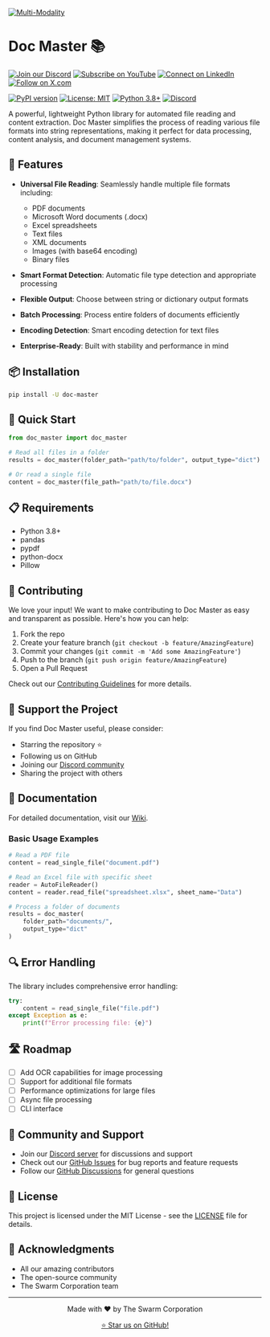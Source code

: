 [![Multi-Modality](agorabanner.png)](https://discord.com/servers/agora-999382051935506503)

# Doc Master 📚

[![Join our Discord](https://img.shields.io/badge/Discord-Join%20our%20server-5865F2?style=for-the-badge&logo=discord&logoColor=white)](https://discord.gg/agora-999382051935506503) [![Subscribe on YouTube](https://img.shields.io/badge/YouTube-Subscribe-red?style=for-the-badge&logo=youtube&logoColor=white)](https://www.youtube.com/@kyegomez3242) [![Connect on LinkedIn](https://img.shields.io/badge/LinkedIn-Connect-blue?style=for-the-badge&logo=linkedin&logoColor=white)](https://www.linkedin.com/in/kye-g-38759a207/) [![Follow on X.com](https://img.shields.io/badge/X.com-Follow-1DA1F2?style=for-the-badge&logo=x&logoColor=white)](https://x.com/kyegomezb)


[![PyPI version](https://badge.fury.io/py/doc-master.svg)](https://badge.fury.io/py/doc-master)
[![License: MIT](https://img.shields.io/badge/License-MIT-yellow.svg)](https://opensource.org/licenses/MIT)
[![Python 3.8+](https://img.shields.io/badge/python-3.8+-blue.svg)](https://www.python.org/downloads/)
[![Discord](https://img.shields.io/discord/999382051935506503?color=7289da&label=Discord&logo=discord&logoColor=white)](https://discord.gg/agora-999382051935506503)

A powerful, lightweight Python library for automated file reading and content extraction. Doc Master simplifies the process of reading various file formats into string representations, making it perfect for data processing, content analysis, and document management systems.

## 🚀 Features

- **Universal File Reading**: Seamlessly handle multiple file formats including:
  - PDF documents
  - Microsoft Word documents (.docx)
  - Excel spreadsheets
  - Text files
  - XML documents
  - Images (with base64 encoding)
  - Binary files

- **Smart Format Detection**: Automatic file type detection and appropriate processing
- **Flexible Output**: Choose between string or dictionary output formats
- **Batch Processing**: Process entire folders of documents efficiently
- **Encoding Detection**: Smart encoding detection for text files
- **Enterprise-Ready**: Built with stability and performance in mind

## 📦 Installation

```bash
pip install -U doc-master
```

## 🔧 Quick Start

```python
from doc_master import doc_master

# Read all files in a folder
results = doc_master(folder_path="path/to/folder", output_type="dict")

# Or read a single file
content = doc_master(file_path="path/to/file.docx")
```

## 📋 Requirements

- Python 3.8+
- pandas
- pypdf
- python-docx
- Pillow

## 🤝 Contributing

We love your input! We want to make contributing to Doc Master as easy and transparent as possible. Here's how you can help:

1. Fork the repo
2. Create your feature branch (`git checkout -b feature/AmazingFeature`)
3. Commit your changes (`git commit -m 'Add some AmazingFeature'`)
4. Push to the branch (`git push origin feature/AmazingFeature`)
5. Open a Pull Request

Check out our [Contributing Guidelines](CONTRIBUTING.md) for more details.

## 🌟 Support the Project

If you find Doc Master useful, please consider:
- Starring the repository ⭐
- Following us on GitHub
- Joining our [Discord community](https://discord.gg/agora-999382051935506503)
- Sharing the project with others

## 📖 Documentation

For detailed documentation, visit our [Wiki](https://github.com/The-Swarm-Corporation/doc-master/wiki).

### Basic Usage Examples

```python
# Read a PDF file
content = read_single_file("document.pdf")

# Read an Excel file with specific sheet
reader = AutoFileReader()
content = reader.read_file("spreadsheet.xlsx", sheet_name="Data")

# Process a folder of documents
results = doc_master(
    folder_path="documents/",
    output_type="dict"
)
```

## 🔍 Error Handling

The library includes comprehensive error handling:

```python
try:
    content = read_single_file("file.pdf")
except Exception as e:
    print(f"Error processing file: {e}")
```

## 🛣️ Roadmap

- [ ] Add OCR capabilities for image processing
- [ ] Support for additional file formats
- [ ] Performance optimizations for large files
- [ ] Async file processing
- [ ] CLI interface

## 💬 Community and Support

- Join our [Discord server](https://discord.gg/agora-999382051935506503) for discussions and support
- Check out our [GitHub Issues](https://github.com/The-Swarm-Corporation/doc-master/issues) for bug reports and feature requests
- Follow our [GitHub Discussions](https://github.com/The-Swarm-Corporation/doc-master/discussions) for general questions

## 📄 License

This project is licensed under the MIT License - see the [LICENSE](LICENSE) file for details.

## 🙏 Acknowledgments

- All our amazing contributors
- The open-source community
- The Swarm Corporation team

---

<p align="center">
  Made with ❤️ by The Swarm Corporation
</p>

<p align="center">
  <a href="https://github.com/The-Swarm-Corporation/doc-master/stargazers">⭐ Star us on GitHub!</a>
</p>